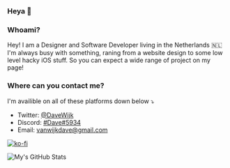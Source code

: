 ### Heya 👋

### Whoami?
Hey! I am a Designer and Software Developer living in the Netherlands 🇳🇱 I'm always busy with something, raning from a website design to some low level hacky iOS stuff. So you can expect a wide range of project on my page!

### Where can you contact me?
I'm availible on all of these platforms down below ⤵️
+ Twitter: [@DaveWijk](https://twitter.com/davewijk)
+ Discord: [#Dave#5934](https://discord.com/)
+ Email: [vanwijkdave@gmail.com](mailto:vanwijkdave@gmail.com)

[![ko-fi](https://ko-fi.com/img/githubbutton_sm.svg)](https://ko-fi.com/E1E6Y76V)

![My's GitHub Stats](https://github-readme-stats.vercel.app/api?username=vanwijkdave&show_icons=true&theme=tokyonight)

